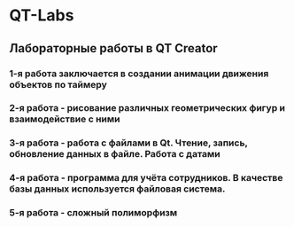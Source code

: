 # QT-Labs
## Лабораторные работы в QT Creator

### 1-я работа заключается в создании анимации движения объектов по таймеру
### 2-я работа - рисование различных геометрических фигур и взаимодействие с ними
### 3-я работа - работа с файлами в Qt. Чтение, запись, обновление данных в файле. Работа с датами
### 4-я работа - программа для учёта сотрудников. В качестве базы данных используется файловая система.
### 5-я работа - сложный полиморфизм
